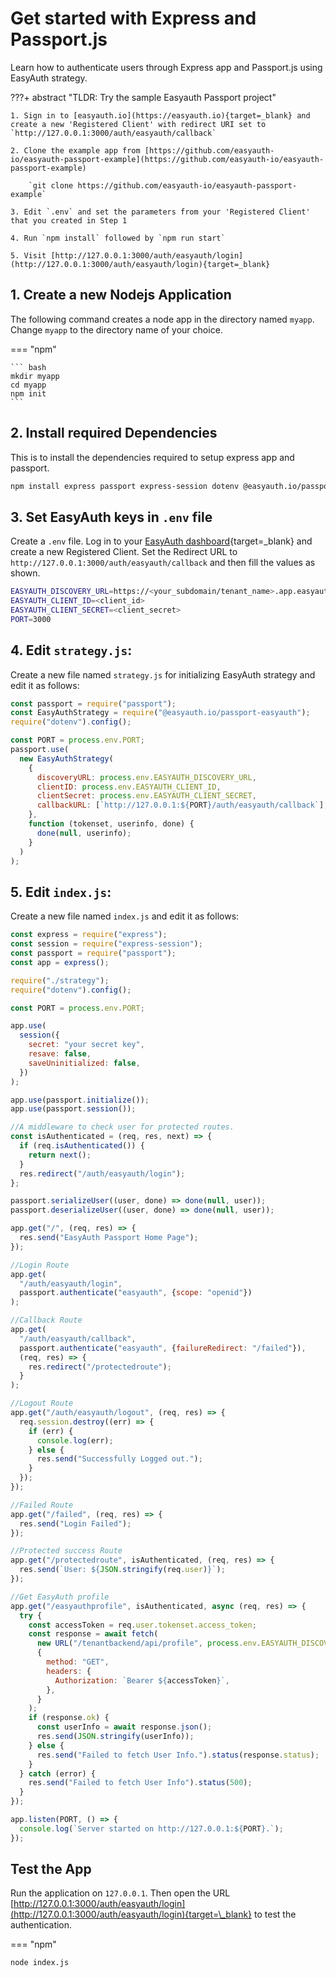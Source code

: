 # Get started with Express and Passport.js

Learn how to authenticate users through Express app and Passport.js using EasyAuth strategy.

???+ abstract "TLDR: Try the sample Easyauth Passport project"

    1. Sign in to [easyauth.io](https://easyauth.io){target=_blank} and create a new 'Registered Client' with redirect URI set to `http://127.0.0.1:3000/auth/easyauth/callback`

    2. Clone the example app from [https://github.com/easyauth-io/easyauth-passport-example](https://github.com/easyauth-io/easyauth-passport-example)

        `git clone https://github.com/easyauth-io/easyauth-passport-example`

    3. Edit `.env` and set the parameters from your 'Registered Client' that you created in Step 1

    4. Run `npm install` followed by `npm run start`

    5. Visit [http://127.0.0.1:3000/auth/easyauth/login](http://127.0.0.1:3000/auth/easyauth/login){target=_blank}

## 1. Create a new Nodejs Application

The following command creates a node app in the directory named `myapp`. Change `myapp` to the directory name of your choice.

=== "npm"

    ``` bash
    mkdir myapp
    cd myapp
    npm init
    ```

## 2. Install required Dependencies

This is to install the dependencies required to setup express app and passport.

```bash
npm install express passport express-session dotenv @easyauth.io/passport-easyauth
```

## 3. Set EasyAuth keys in `.env` file

Create a `.env` file. Log in to your [EasyAuth dashboard](https://easyauth.io){target=\_blank} and create a new Registered Client. Set
the Redirect URL to `http://127.0.0.1:3000/auth/easyauth/callback` and then fill the values as shown.

```bash title=".env"
EASYAUTH_DISCOVERY_URL=https://<your_subdomain/tenant_name>.app.easyauth.io
EASYAUTH_CLIENT_ID=<client_id>
EASYAUTH_CLIENT_SECRET=<client_secret>
PORT=3000
```

## 4. Edit `strategy.js`:

Create a new file named `strategy.js` for initializing EasyAuth strategy and edit it as follows:

```js title="strategy.js"
const passport = require("passport");
const EasyAuthStrategy = require("@easyauth.io/passport-easyauth");
require("dotenv").config();

const PORT = process.env.PORT;
passport.use(
  new EasyAuthStrategy(
    {
      discoveryURL: process.env.EASYAUTH_DISCOVERY_URL,
      clientID: process.env.EASYAUTH_CLIENT_ID,
      clientSecret: process.env.EASYAUTH_CLIENT_SECRET,
      callbackURL: [`http://127.0.0.1:${PORT}/auth/easyauth/callback`],
    },
    function (tokenset, userinfo, done) {
      done(null, userinfo);
    }
  )
);
```

## 5. Edit `index.js`:

Create a new file named `index.js` and edit it as follows:

```js title="index.js"
const express = require("express");
const session = require("express-session");
const passport = require("passport");
const app = express();

require("./strategy");
require("dotenv").config();

const PORT = process.env.PORT;

app.use(
  session({
    secret: "your secret key",
    resave: false,
    saveUninitialized: false,
  })
);

app.use(passport.initialize());
app.use(passport.session());

//A middleware to check user for protected routes.
const isAuthenticated = (req, res, next) => {
  if (req.isAuthenticated()) {
    return next();
  }
  res.redirect("/auth/easyauth/login");
};

passport.serializeUser((user, done) => done(null, user));
passport.deserializeUser((user, done) => done(null, user));

app.get("/", (req, res) => {
  res.send("EasyAuth Passport Home Page");
});

//Login Route
app.get(
  "/auth/easyauth/login",
  passport.authenticate("easyauth", {scope: "openid"})
);

//Callback Route
app.get(
  "/auth/easyauth/callback",
  passport.authenticate("easyauth", {failureRedirect: "/failed"}),
  (req, res) => {
    res.redirect("/protectedroute");
  }
);

//Logout Route
app.get("/auth/easyauth/logout", (req, res) => {
  req.session.destroy((err) => {
    if (err) {
      console.log(err);
    } else {
      res.send("Successfully Logged out.");
    }
  });
});

//Failed Route
app.get("/failed", (req, res) => {
  res.send("Login Failed");
});

//Protected success Route
app.get("/protectedroute", isAuthenticated, (req, res) => {
  res.send(`User: ${JSON.stringify(req.user)}`);
});

//Get EasyAuth profile
app.get("/easyauthprofile", isAuthenticated, async (req, res) => {
  try {
    const accessToken = req.user.tokenset.access_token;
    const response = await fetch(
      new URL("/tenantbackend/api/profile", process.env.EASYAUTH_DISCOVERY_URL),
      {
        method: "GET",
        headers: {
          Authorization: `Bearer ${accessToken}`,
        },
      }
    );
    if (response.ok) {
      const userInfo = await response.json();
      res.send(JSON.stringify(userInfo));
    } else {
      res.send("Failed to fetch User Info.").status(response.status);
    }
  } catch (error) {
    res.send("Failed to fetch User Info").status(500);
  }
});

app.listen(PORT, () => {
  console.log(`Server started on http://127.0.0.1:${PORT}.`);
});
```

## Test the App

Run the application on `127.0.0.1`. Then open the URL [http://127.0.0.1:3000/auth/easyauth/login](http://127.0.0.1:3000/auth/easyauth/login){target=\_blank} to test the authentication.

=== "npm"

```bash
node index.js
```
